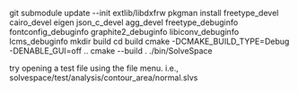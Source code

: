 git submodule update --init extlib/libdxfrw
pkgman install freetype_devel cairo_devel eigen json_c_devel agg_devel freetype_debuginfo fontconfig_debuginfo graphite2_debuginfo libiconv_debuginfo lcms_debuginfo
mkdir build
cd build
cmake -DCMAKE_BUILD_TYPE=Debug -DENABLE_GUI=off ..
cmake --build .
./bin/SolveSpace

try opening a test file using the file menu. i.e., solvespace/test/analysis/contour_area/normal.slvs